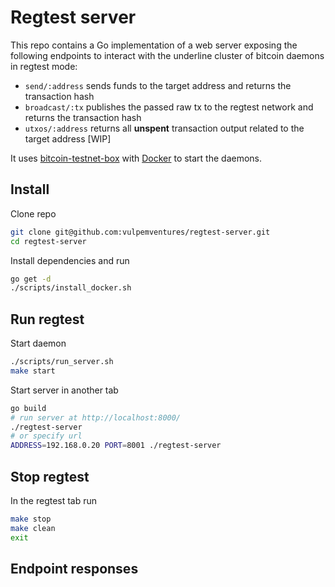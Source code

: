 # Regtest server

This repo contains a Go implementation of a web server exposing the following endpoints to interact with the underline cluster of bitcoin daemons in regtest mode:

* `send/:address` sends funds to the target address and returns the transaction hash
* `broadcast/:tx` publishes the passed raw tx to the regtest network and returns the transaction hash
* `utxos/:address` returns all **unspent** transaction output related to the target address [WIP]

It uses [bitcoin-testnet-box](https://github.com/freewil/bitcoin-testnet-box/) with [Docker](https://docker.io) to start the daemons.

## Install

Clone repo

```sh
git clone git@github.com:vulpemventures/regtest-server.git
cd regtest-server
```

Install dependencies and run

```sh
go get -d
./scripts/install_docker.sh
```

## Run regtest

Start daemon

```sh
./scripts/run_server.sh
make start
```

Start server in another tab

```sh
go build
# run server at http://localhost:8000/
./regtest-server
# or specify url
ADDRESS=192.168.0.20 PORT=8001 ./regtest-server
```

## Stop regtest

In the regtest tab run

```sh
make stop
make clean
exit
```

## Endpoint responses